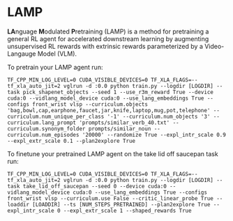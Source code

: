 # LAMP

**LA**nguage **M**odulated **P**retraining (LAMP) is a method for pretraining a general RL agent for accelerated downstream learning by augmenting unsupervised RL rewards with extrinsic rewards parameterized by a Video-Langauge Model (VLM). 

To pretrain your LAMP agent run:

```
TF_CPP_MIN_LOG_LEVEL=0 CUDA_VISIBLE_DEVICES=0 TF_XLA_FLAGS=--tf_xla_auto_jit=2 vglrun -d :0.0 python train.py --logdir [LOGDIR] --task pick_shapenet_objects --seed 1 --use_r3m_reward True --device cuda:0 --vidlang_model_device cuda:0 --use_lang_embeddings True --configs front_wrist vlsp --curriculum.objects 'bag,bowl,cap,earphone,faucet,jar,knife,laptop,mug,pot,telephone' --curriculum.num_unique_per_class '-1' --curriculum.num_objects '3' --curriculum.lang_prompt 'prompts/similar_verb_40.txt' --curriculum.synonym_folder prompts/similar_noun --curriculum.num_episodes '20000' --randomize True --expl_intr_scale 0.9 --expl_extr_scale 0.1 --plan2explore True
```

To finetune your pretrained LAMP agent on the take lid off saucepan task run:

```
TF_CPP_MIN_LOG_LEVEL=0 CUDA_VISIBLE_DEVICES=0 TF_XLA_FLAGS=--tf_xla_auto_jit=2 vglrun -d :0.0 python train.py --logdir [LOGDIR] --task take_lid_off_saucepan --seed 0 --device cuda:0 --vidlang_model_device cuda:0 --use_lang_embeddings True --configs front_wrist vlsp --curriculum.use False --critic_linear_probe True --loaddir [LOADDIR] --ts [NUM_STEPS_PRETRAINED] --plan2explore True --expl_intr_scale 0 --expl_extr_scale 1 --shaped_rewards True
```
